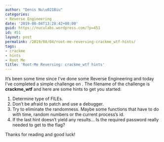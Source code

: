 ```yaml
---
author: "Denis Nu\u021Biu"
categories:
- Reverse Engineering
date: '2019-08-04T13:28:42+00:00'
guid: https://nuculabs.wordpress.com/?p=451
id: 451
layout: post
permalink: /2019/08/04/root-me-reversing-crackme_wtf-hints/
tags:
- crackme
- hints
- Root Me
title: 'Root-Me Reversing: crackme_wtf hints'
---
```

It’s been some time since I’ve done some Reverse Engineering and today I’ve completed a simple challenge on 
. The filename of the challenge is **crackme\_wtf** and here are some hints to get you started:


1. Determine type of FILEs.
2. Don’t be afraid to patch and use a debugger.
3. Try to eliminate the randomness. Maybe some functions that have to do with time, random numbers or the current process’s id.
4. If the last hint doesn’t yield any results… Is the required password really needed to get to the flag?


Thanks for reading and good luck!